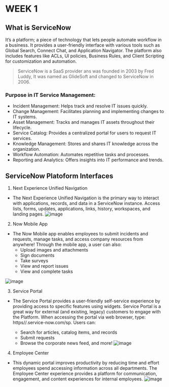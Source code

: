# WEEK 1
## What is ServiceNow 
It’s a platform; a piece of technology that lets people automate workflow in a business. It provides a user-friendly interface with various tools such as Global Search, Connect Chat, and Application Navigator. The platform
also includes features like ACLs, UI policies, Business Rules, and Client Scripting for customization and automation.
> ServiceNow is a SaaS provider ans was founded in 2003 by Fred Luddy, It was named as GlideSoft and changed to ServiceNow in 2006.

### Purpose in IT Service Management:

- Incident Management: Helps track and resolve IT issues quickly.
- Change Management: Facilitates planning and implementing changes to IT systems.
- Asset Management: Tracks and manages IT assets throughout their lifecycle.
- Service Catalog: Provides a centralized portal for users to request IT services.
- Knowledge Management: Stores and shares IT knowledge across the organization.
- Workflow Automation: Automates repetitive tasks and processes.
- Reporting and Analytics: Offers insights into IT performance and trends.
## ServiceNow Platoform Interfaces
1. Next Experience Unified Navigation
- The Next Experience Unified Navigation is the primary way to interact with applications, records, and data in a ServiceNow instance. Access lists, forms, updates, applications, links, history, workspaces, and landing pages. 
![image](https://github.com/user-attachments/assets/bfbaeccc-fc0a-44d2-9fed-940611d0bd44)
2. Now Mobile App
  - The Now Mobile app enables employees to submit incidents and requests, manage tasks, and access company resources from anywhere! Through the mobile app, a user can also: 
    - Upload images and attachments
    - Sign documents
    - Take surveys
    - View and report issues
    - View and complete tasks
  
![image](https://github.com/user-attachments/assets/1f865751-8153-4ac3-aefc-1ef13951f51a)

3. Service Portal
- The Service Portal provides a user-friendly self-service experience by providing access to specific features using widgets. Service Portal is a great way for external (and existing, legacy) customers to engage with the Platform. When accessing the portal via web browser, type: https//<instance-name-here>.service-now.com/sp. Users can: 
  - Search for articles, catalog items, and records
  - Submit requests
  - Browse the corporate news feed, and more!
![image](https://github.com/user-attachments/assets/90560fa2-43ed-43d0-9fce-dd7c245d9b66)

4. Employee Center
- This dynamic portal improves productivity by reducing time and effort employees spend accessing information across all departments. The Employee Center experience provides a platform for communication, engagement, and content experiences for internal employees.
![image](https://github.com/user-attachments/assets/e331ad7c-ea3c-4f23-80e2-2f951115da1d)




